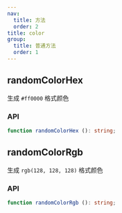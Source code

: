 ```yaml
---
nav:
  title: 方法
  order: 2
title: color
group:
  title: 普通方法
  order: 1
---
```


## randomColorHex

生成 `#ff0000` 格式颜色

### API

```ts
function randomColorHex (): string;
```


## randomColorRgb

生成 `rgb(128, 128, 128)` 格式颜色

### API

```ts
function randomColorRgb (): string;
```
